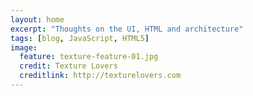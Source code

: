 ```yaml
---
layout: home
excerpt: "Thoughts on the UI, HTML and architecture"
tags: [blog, JavaScript, HTML5]
image:
  feature: texture-feature-01.jpg
  credit: Texture Lovers
  creditlink: http://texturelovers.com
---
```

